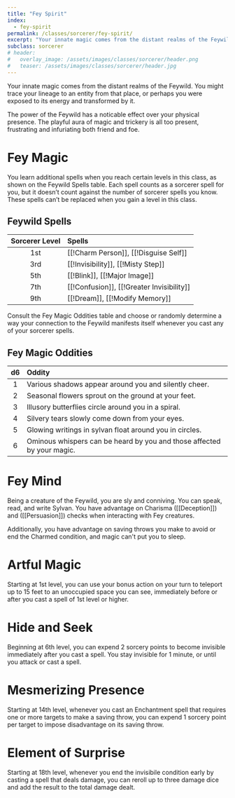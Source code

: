 ```yaml
---
title: "Fey Spirit"
index: 
  - fey-spirit
permalink: /classes/sorcerer/fey-spirit/
excerpt: "Your innate magic comes from the distant realms of the Feywild."
subclass: sorcerer
# header:
#   overlay_image: /assets/images/classes/sorcerer/header.png
#   teaser: /assets/images/classes/sorcerer/header.jpg
---
```

Your innate magic comes from the distant realms of the Feywild. You might trace your lineage to an entity from that place, or perhaps you were exposed to its energy and transformed by it.

The power of the Feywild has a noticable effect over your physical presence. The playful aura of magic and trickery is all too present, frustrating and infuriating both friend and foe.

# Fey Magic
You learn additional spells when you reach certain levels in this class, as shown on the Feywild Spells table. Each spell counts as a sorcerer spell for you, but it doesn’t count against the number of sorcerer spells you know. These spells can’t be replaced when you gain a level in this class.

## Feywild Spells

| Sorcerer Level | Spells |
| :------------: | :----- |
| 1st | [[!Charm Person]], [[!Disguise Self]] |
| 3rd | [[!Invisibility]], [[!Misty Step]] |
| 5th | [[!Blink]], [[!Major Image]] |
| 7th | [[!Confusion]], [[!Greater Invisibility]] |
| 9th | [[!Dream]], [[!Modify Memory]] |

Consult the Fey Magic Oddities table and choose or randomly determine a way your connection to the Feywild manifests itself whenever you cast any of your sorcerer spells. 

## Fey Magic Oddities

| d6    | Oddity |
| :---: | :----- |
| 1 | Various shadows appear around you and silently cheer. |
| 2 | Seasonal flowers sprout on the ground at your feet. |
| 3 | Illusory butterflies circle around you in a spiral. |
| 4 | Silvery tears slowly come down from your eyes. |
| 5 | Glowing writings in sylvan float around you in circles. |
| 6 | Ominous whispers can be heard by you and those affected by your magic. |

# Fey Mind
Being a creature of the Feywild, you are sly and conniving. You can speak, read, and write Sylvan. You have advantage on Charisma ([[Deception]]) and ([[Persuasion]]) checks when interacting with Fey creatures.

Additionally, you have advantage on saving throws you make to avoid or end the Charmed condition, and magic can't put you to sleep.

# Artful Magic
Starting at 1st level, you can use your bonus action on your turn to teleport up to 15 feet to an unoccupied space you can see, immediately before or after you cast a spell of 1st level or higher.

# Hide and Seek
Beginning at 6th level, you can expend 2 sorcery points to become invisible immediately after you cast a spell. You stay invisible for 1 minute, or until you attack or cast a spell.

# Mesmerizing Presence
Starting at 14th level, whenever you cast an Enchantment spell that requires one or more targets to make a saving throw, you can expend 1 sorcery point per target to impose disadvantage on its saving throw.

# Element of Surprise
Starting at 18th level, whenever you end the invisibile condition early by casting a spell that deals damage, you can reroll up to three damage dice and add the result to the total damage dealt.